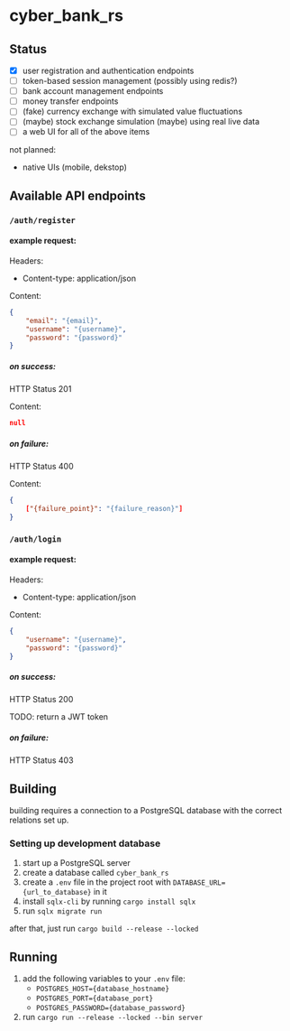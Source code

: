 # cyber_bank_rs

## Status

- [x] user registration and authentication endpoints
- [ ] token-based session management (possibly using redis?)
- [ ] bank account management endpoints
- [ ] money transfer endpoints
- [ ] (fake) currency exchange with simulated value fluctuations
- [ ] (maybe) stock exchange simulation (maybe) using real live data
- [ ] a web UI for all of the above items

not planned:
- native UIs (mobile, dekstop)

## Available API endpoints

### `/auth/register`

#### example request:

Headers:
- Content-type: application/json

Content:
```json
{
    "email": "{email}",
    "username": "{username}",
    "password": "{password}"
}
```

##### on success:

HTTP Status 201

Content:

```json
null
```

##### on failure:

HTTP Status 400

Content:

```json
{
    ["{failure_point}": "{failure_reason}"]
}
```

### `/auth/login`

#### example request:

Headers:
- Content-type: application/json

Content:
```json
{
    "username": "{username}",
    "password": "{password}"
}
```

##### on success:

HTTP Status 200

TODO: return a JWT token

##### on failure:

HTTP Status 403


## Building
building requires a connection to a PostgreSQL database with the correct relations set up.

### Setting up development database
1. start up a PostgreSQL server
2. create a database called `cyber_bank_rs`
3. create a `.env` file in the project root with `DATABASE_URL={url_to_database}` in it
4. install `sqlx-cli` by running `cargo install sqlx`
5. run `sqlx migrate run`

after that, just run `cargo build --release --locked`

## Running

1. add the following variables to your `.env` file:
    - `POSTGRES_HOST={database_hostname}`
    - `POSTGRES_PORT={database_port}`
    - `POSTGRES_PASSWORD={database_password}`
2. run `cargo run --release --locked --bin server`
